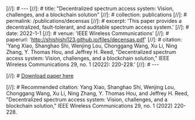 [//]: # ---
[//]: # title: "Decentralized spectrum access system: Vision, challenges, and a blockchain solution"
[//]: # collection: publications
[//]: # permalink: /publications/decensas
[//]: # excerpt: 'This paper provides a decentralized, fault-tolerant, and auditable spectrum access system.'
[//]: # date: 2022-1-1
[//]: # venue: 'IEEE Wireless Communications'
[//]: # paperurl: 'http://shishishi123.github.io/files/decensas.pdf'
[//]: # citation: 'Yang Xiao, Shanghao Shi, Wenjing Lou, Chonggang Wang, Xu Li, Ning Zhang, Y. Thomas Hou, and Jeffrey H. Reed, "Decentralized spectrum access system: Vision, challenges, and a blockchain solution," IEEE Wireless Communications 29, no. 1 (2022): 220-228.'
[//]: # ---

 
[//]: # [Download paper here](http://shishishi123.github.io/files/decensas.pdf)

[//]: # Recommended citation: Yang Xiao, Shanghao Shi, Wenjing Lou, Chonggang Wang, Xu Li, Ning Zhang, Y. Thomas Hou, and Jeffrey H. Reed, "Decentralized spectrum access system: Vision, challenges, and a blockchain solution," IEEE Wireless Communications 29, no. 1 (2022) 220-228.


